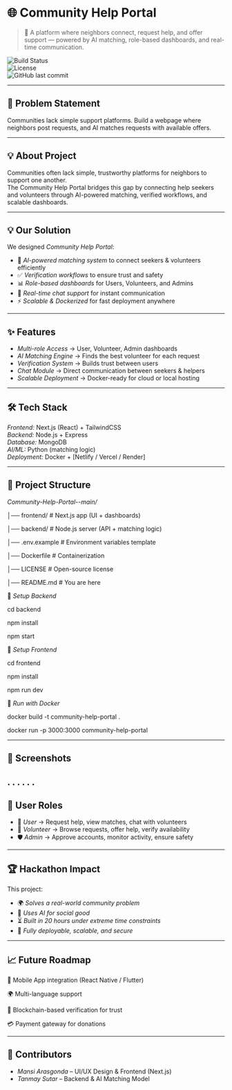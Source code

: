 # 🌐 Community Help Portal  

> 🤝 A platform where neighbors connect, request help, and offer support — powered by AI matching, role-based dashboards, and real-time communication.  

![Build Status](https://img.shields.io/badge/build-passing-brightgreen)  
![License](https://img.shields.io/badge/license-MIT-blue)  
![GitHub last commit](https://img.shields.io/github/last-commit/username/community-help-portal)  

---

## 📌 Problem Statement
Communities lack simple support platforms. Build a webpage where neighbors post 
requests, and AI matches requests with available offers. 

---
## 💡 About Project

Communities often lack simple, trustworthy platforms for neighbors to support one another.  
The Community Help Portal bridges this gap by connecting help seekers and volunteers through AI-powered matching, verified workflows, and scalable dashboards.  

---

## 💡 Our Solution
We designed *Community Help Portal*:  
- 🔎 *AI-powered matching system* to connect seekers & volunteers efficiently  
- ✅ *Verification workflows* to ensure trust and safety  
- 📊 *Role-based dashboards* for Users, Volunteers, and Admins 
- 💬 *Real-time chat support* for instant communication  
- ⚡ *Scalable & Dockerized* for fast deployment anywhere  

---

## ✨ Features
- *Multi-role Access* → User, Volunteer, Admin dashboards  
- *AI Matching Engine* → Finds the best volunteer for each request  
- *Verification System* → Builds trust between users  
- *Chat Module* → Direct communication between seekers & helpers  
- *Scalable Deployment* → Docker-ready for cloud or local hosting  

---

## 🛠 Tech Stack
*Frontend:* Next.js (React) + TailwindCSS  
*Backend:* Node.js + Express  
*Database:* MongoDB  
*AI/ML:* Python (matching logic)  
*Deployment:* Docker + [Netlify / Vercel / Render] 

---

## 📂 Project Structure  
*Community-Help-Portal--main/*

│── frontend/ # Next.js app (UI + dashboards)

│── backend/ # Node.js server (API + matching logic)

│── .env.example # Environment variables template

│── Dockerfile # Containerization

│── LICENSE # Open-source license

│── README.md # You are here

🔹 *Setup Backend*

cd backend

npm install

npm start

🔹 *Setup Frontend*

cd frontend

npm install

npm run dev

🔹 *Run with Docker*

docker build -t community-help-portal .

docker run -p 3000:3000 community-help-portal

---
## 📸 Screenshots
.
.
.
.
.
.
---
## 📍 User Roles

- 👤 *User* → Request help, view matches, chat with volunteers  
- 🤝 *Volunteer* → Browse requests, offer help, verify availability  
- 🛡 *Admin* → Approve accounts, monitor activity, ensure safety  

---

## 🏆 Hackathon Impact

This project:  

- 🌍 *Solves a real-world community problem*  
- 🤖 *Uses AI for social good*  
- ⏳ *Built in 20 hours under extreme time constraints*  
- 🚀 *Fully deployable, scalable, and secure*  

---

## 📈 Future Roadmap

 📱 Mobile App integration (React Native / Flutter)

 🌍 Multi-language support

 🔗 Blockchain-based verification for trust

 💳 Payment gateway for donations

---

## 👥 Contributors

- *Mansi Arasgonda* – UI/UX Design & Frontend (Next.js)
- *Tanmay Sutar* – Backend & AI Matching Model
